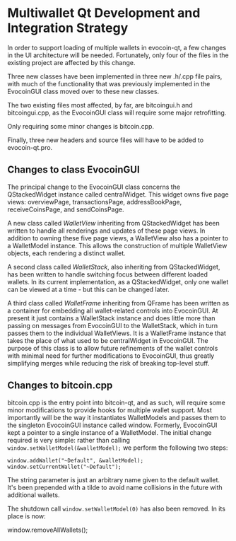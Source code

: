 Multiwallet Qt Development and Integration Strategy
===================================================

In order to support loading of multiple wallets in evocoin-qt, a few changes in the UI architecture will be needed.
Fortunately, only four of the files in the existing project are affected by this change.

Three new classes have been implemented in three new .h/.cpp file pairs, with much of the functionality that was previously
implemented in the EvocoinGUI class moved over to these new classes.

The two existing files most affected, by far, are bitcoingui.h and bitcoingui.cpp, as the EvocoinGUI class will require
some major retrofitting.

Only requiring some minor changes is bitcoin.cpp.

Finally, three new headers and source files will have to be added to evocoin-qt.pro.

Changes to class EvocoinGUI
---------------------------
The principal change to the EvocoinGUI class concerns the QStackedWidget instance called centralWidget.
This widget owns five page views: overviewPage, transactionsPage, addressBookPage, receiveCoinsPage, and sendCoinsPage.

A new class called *WalletView* inheriting from QStackedWidget has been written to handle all renderings and updates of
these page views. In addition to owning these five page views, a WalletView also has a pointer to a WalletModel instance.
This allows the construction of multiple WalletView objects, each rendering a distinct wallet.

A second class called *WalletStack*, also inheriting from QStackedWidget, has been written to handle switching focus between
different loaded wallets. In its current implementation, as a QStackedWidget, only one wallet can be viewed at a time -
but this can be changed later.

A third class called *WalletFrame* inheriting from QFrame has been written as a container for embedding all wallet-related
controls into EvocoinGUI. At present it just contains a WalletStack instance and does little more than passing on messages
from EvocoinGUI to the WalletStack, which in turn passes them to the individual WalletViews. It is a WalletFrame instance
that takes the place of what used to be centralWidget in EvocoinGUI. The purpose of this class is to allow future
refinements of the wallet controls with minimal need for further modifications to EvocoinGUI, thus greatly simplifying
merges while reducing the risk of breaking top-level stuff.

Changes to bitcoin.cpp
----------------------
bitcoin.cpp is the entry point into bitcoin-qt, and as such, will require some minor modifications to provide hooks for
multiple wallet support. Most importantly will be the way it instantiates WalletModels and passes them to the
singleton EvocoinGUI instance called window. Formerly, EvocoinGUI kept a pointer to a single instance of a WalletModel.
The initial change required is very simple: rather than calling `window.setWalletModel(&walletModel);` we perform the
following two steps:

	window.addWallet("~Default", &walletModel);
	window.setCurrentWallet("~Default");

The string parameter is just an arbitrary name given to the default wallet. It's been prepended with a tilde to avoid name collisions in the future with additional wallets.

The shutdown call `window.setWalletModel(0)` has also been removed. In its place is now:

window.removeAllWallets();
